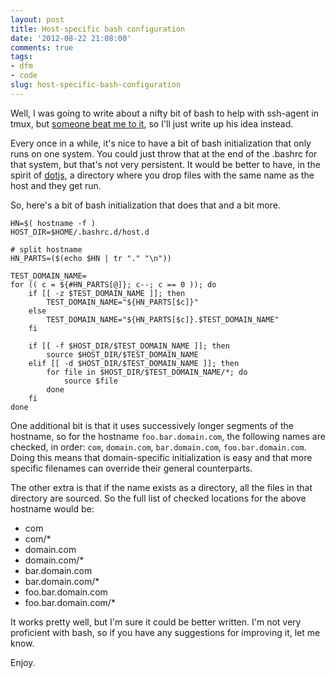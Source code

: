 ```yaml
---
layout: post
title: Host-specific bash configuration
date: '2012-08-22 21:08:00'
comments: true
tags:
- dfm
- code
slug: host-specific-bash-configuration
---
```


Well, I was going to write about a nifty bit of bash to help with ssh-agent in tmux, but [someone beat me to it](http://naydichev.com/blog/2012/08/22/beating-nate-to-the-punch/), so I'll just write up his idea instead.

Every once in a while, it's nice to have a bit of bash initialization that only runs on one system.  You could just throw that at the end of the .bashrc for that system, but that's not very persistent.  It would be better to have, in the spirit of [dotjs](https://github.com/defunkt/dotjs), a directory where you drop files with the same name as the host and they get run.

So, here's a bit of bash initialization that does that and a bit more.

```
HN=$( hostname -f )
HOST_DIR=$HOME/.bashrc.d/host.d

# split hostname
HN_PARTS=($(echo $HN | tr "." "\n"))

TEST_DOMAIN_NAME=
for (( c = ${#HN_PARTS[@]}; c--; c == 0 )); do
    if [[ -z $TEST_DOMAIN_NAME ]]; then
        TEST_DOMAIN_NAME="${HN_PARTS[$c]}"
    else
        TEST_DOMAIN_NAME="${HN_PARTS[$c]}.$TEST_DOMAIN_NAME"
    fi

    if [[ -f $HOST_DIR/$TEST_DOMAIN_NAME ]]; then
        source $HOST_DIR/$TEST_DOMAIN_NAME
    elif [[ -d $HOST_DIR/$TEST_DOMAIN_NAME ]]; then
        for file in $HOST_DIR/$TEST_DOMAIN_NAME/*; do
            source $file
        done
    fi
done
```

One additional bit is that it uses successively longer segments of the hostname, so for the hostname `foo.bar.domain.com`, the following names are checked, in order: `com`, `domain.com`, `bar.domain.com`, `foo.bar.domain.com`.  Doing this means that domain-specific initialization is easy and that more specific filenames can override their general counterparts.

The other extra is that if the name exists as a directory, all the files in that directory are sourced.  So the full list of checked locations for the above hostname would be:

* com
* com/\*
* domain.com
* domain.com/\*
* bar.domain.com
* bar.domain.com/\*
* foo.bar.domain.com
* foo.bar.domain.com/\*

It works pretty well, but I'm sure it could be better written.  I'm not very proficient with bash, so if you have any suggestions for improving it, let me know.

Enjoy.

